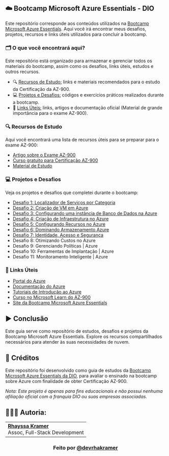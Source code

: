 ## ☁️ Bootcamp Microsoft Azure Essentials - DIO

Este repositório corresponde aos conteúdos utilizados na [Bootcamp Microsoft Azure Essentials](https://www.dio.me/bootcamp/microsoft-azure-essentials?ref=AFOXWYVRXGV9). Aqui você irá encontrar meus desafios, projetos, recursos e links úteis utilizados para concluir a bootcamp.

### 🗂️ O que você encontrará aqui?
Este repositório está organizado para armazenar e gerenciar todos os materiais do bootcamp, assim como os desafios, links úteis, estudos e outros recursos.

- 🔍 [Recursos de Estudo:](https://github.com/rhayssakramer/desafios-dio-azure-essentials/recursos-de-estudo) links e materiais recomendados para o estudo da Certificação da AZ-900.
- 💻 [Projetos e Desafios:](https://github.com/rhayssakramer/desafios-dio-azure-essentials/tree/main/Desafios-de-modulo/Modulo%2303) códigos e exercícios práticos realizados durante a bootcamp.
- 🔗 [Links Úteis:](https://github.com/rhayssakramer/desafios-dio-azure-essentials/links-úteis) links, artigos e documentação oficial (Material de grande importância para o exame AZ-900).

### 🔍 Recursos de Estudo
Aqui você encontrará uma lista de recursos úteis para se preparar para o exame AZ-900:

- [Artigo sobre o Exame AZ-900](https://medium.com/@shalinds/my-two-week-journey-to-passing-the-az-900-exam-122f5f1e3732)
- [Curso gratuito para Certificação AZ-900](https://www.youtube.com/playlist?list=PL_yq9hmeKAk_rUvgo0KECZYI1bKzcyncC)
- [Material de Estudo](https://www.youtube.com/watch?v=h5PNYnwApkM&list=PL_yq9hmeKAk_rUvgo0KECZYI1bKzcyncC&index=1)

### 💻 Projetos e Desafios  
Veja os projetos e desafios que completei durante o bootcamp:
- [Desafio 1: Localizador de Serviços por Categoria](https://github.com/rhayssakramer/desafios-dio-azure-essentials/tree/main/Desafio%2301%20-%20Cria%C3%A7%C3%A3o%20de%20Guia%20de%20Localizador%20de%20Servi%C3%A7os%20por%20Categoria%20na%20Azure)
- [Desafio 2: Criação de VM em Azure](https://github.com/rhayssakramer/desafios-dio-azure-essentials/tree/main/Desafio%2302%20-%20Cria%C3%A7%C3%A3o%20de%20VM%20em%20Azure)
- [Desafio 3: Configurando uma instância de Banco de Dados na Azure](https://github.com/rhayssakramer/desafios-dio-azure-essentials/tree/main/Desafio%2303%20-%20Configurando%20uma%20inst%C3%A2ncia%20de%20Banco%20de%20Dados%20na%20Azure)
- [Desafio 4: Criação de Infraestrutura no Azure](https://github.com/rhayssakramer/desafios-dio-azure-essentials/tree/main/Desafio%2304%20-%20Construindo%20Arquiteturas%20no%20Azure)
- [Desafio 5: Configurando Recursos no Azure](https://github.com/rhayssakramer/desafios-dio-azure-essentials/tree/main/Desafio%2305%20-%20Configurando%20Recursos%20no%20Azure)
- [Desafio 6: Dominando Armazenamento Azure](https://github.com/rhayssakramer/desafios-dio-azure-essentials/tree/main/Desafio%2306%20-%20Dominando%20Armazenamento%20no%20Azure)
- [Desafio 7: Identidade, Acesso e Segurança](https://github.com/rhayssakramer/desafios-dio-azure-essentials/tree/main/Desafio%2307%20-%20Identidade%2C%20Acesso%20e%20Seguran%C3%A7a)
- Desafio 8: Otimizando Custos no Azure
- Desafio 9: Gerenciando Políticas | Azure
- Desafio 10: Ferramentas de Implantação | Azure
- Desafio 11: Monitoramento Inteligente | Azure

### 🔗 Links Úteis
- [Portal do Azure](https://portal.azure.com/)
- [Documentação do Azure](https://docs.microsoft.com/azure/)
- [Tutoriais de Introdução ao Azure](https://docs.microsoft.com/learn/paths/azure-fundamentals/)
- [Curso no Microsoft Learn do AZ-900](https://learn.microsoft.com/pt-br/training/courses/az-900t00)
- [Site da Bootcamp Microsoft Azure Essentials](https://www.dio.me/bootcamp/microsoft-azure-essentials?ref=AFOXWYVRXGV9)

## ▶️ Conclusão
Este guia serve como repositório de estudos, desafios e projetos da Bootcamp Microsoft Azure Essentials. Explore os recursos compartilhados necessários para atender às suas necessidades de nuvem.

## 🔗 Créditos
Este repositório foi desenvolvido como guia de estudos da [Bootcamp Microsoft Azure Essentials da DIO](https://www.dio.me/bootcamp/microsoft-azure-essentials?ref=AFOXWYVRXGV9), para avaliar o ensinado na bootcamp sobre Azure com finalidade de obter Certificação AZ-900.

*Nota: Este projeto é apenas para fins educacionais e não possui nenhuma afiliação oficial com a franquia DIO ou suas empresas associadas.*

## 👩🏼‍💻 Autoria:
<table style="border=0">
  <tr>
    <td align="left">
      <a href="https://github.com/rhayssakramer">
        <span><b>Rhayssa Kramer</b></span>
      </a>
      <br>
      <span>Assoc, Full-Stack Development</span>
    </td>
  </tr>
</table>

### <div align="center">Feito por <a href="https://github.com/rhayssakramer">@devrhakramer</a></div>
